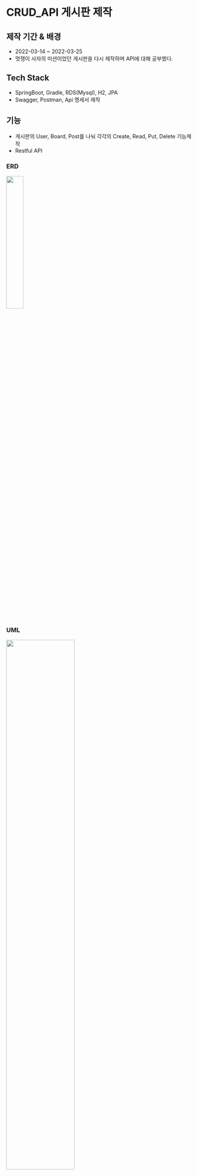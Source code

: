 # CRUD_API 게시판 제작



## 제작 기간 & 배경
* 2022-03-14 ~ 2022-03-25
* 멋쟁이 사자의 미션이었던 게시판을 다시 제작하며 API에 대해 공부했다.

## Tech Stack
* SpringBoot, Gradle, RDS(Mysql), H2, JPA
* Swagger, Postman, Api 명세서 제작


## 기능
* 게시판의 User, Board, Post를 나눠 각각의 Create, Read, Put, Delete 기능제작 
* Restful API 
 

### ERD
<img width= "30%" src="https://user-images.githubusercontent.com/73453283/159941957-c65c6864-69ec-476b-a3b3-2cd3d71afbf6.png">


### UML
<img width= "60%" src="https://user-images.githubusercontent.com/73453283/159941840-4939a353-769c-442e-8655-1d6b341bc483.png">

### Swagger
<img width= "80%" src="https://user-images.githubusercontent.com/73453283/159959011-16a18953-ef6d-41d1-80a1-c91a3dee8e26.png">
<img width= "80%" src="https://user-images.githubusercontent.com/73453283/159960003-25b7041a-6ba9-4f63-94ca-eeafbdd8dd79.png">

### Postman
* board

![image](https://user-images.githubusercontent.com/73453283/159961694-7eca0efa-998a-4093-99a0-e10cd954f08a.png)

* User

![image](https://user-images.githubusercontent.com/73453283/159961784-fbdfd2dc-aaaf-44bb-87f8-8979539b863f.png)

* Post

![image](https://user-images.githubusercontent.com/73453283/159961894-d963f0f3-b9ad-46e1-9597-d288b6767b42.png)


### API 명세서
https://www.notion.so/090de07031a64e598a20bd54c68d6aaa




## 에러 내역
* Swagger 3.0.0을 적용하는데 에러가 났다. yml 설정이 문제였음
* 포스트맨을 다루는데 익숙치 않아 생긴 에러가 많았다


## 아쉬웠던 점
처음 제작했던 MVC패턴의 게시판보다 다양한 API를 만들어 보았다.

위의 프로젝트를 3번이상 만들었음에도 4시간이 걸린다. 

validation을 하는 부분이나 객체지향이 많이 부족하다는 것을 느끼고 공부하는 중이다.

데이터베이스 공부와 JPA로 관계 매핑을 하는 부분의 공부가 특히 중요!!


## 다음 목표 
게시판을 확장해서 만들어보기

데이터 베이스를 활용하기 

